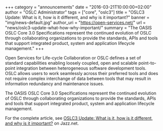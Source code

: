+++
category = "announcements"
date = "2016-03-21T10:00:00+02:00"
author = "OSLC Administrator"
tags = ["core", "oslc3"]
title = "OSLC3 Update: What is it, how is it different, and why is it important?"
banner = "img/news-default.jpg"
author_uri = "https://open-services.net/"
url = "news/oslc3-update-what-how-why-important/"
summary = "The OASIS OSLC Core 3.0 Specifications represent the continued evolution of OSLC through collaborating organizations to provide the standards, APIs and tools that support integrated product, system and application lifecycle management."
+++

Open Services for Life-cycle Collaboration or OSLC defines a set of standard capabilities enabling loosely coupled, open and scalable point-to-point integration between heterogeneous software development tools. OSLC allows users to work seamlessly across their preferred tools and does not require complex interchange of data between tools that may result in information redundancy and maintenance issues.

The OASIS OSLC Core 3.0 Specifications represent the continued evolution of OSLC through collaborating organizations to provide the standards, APIs and tools that support integrated product, system and application lifecycle management.

For the complete article, see [OSLC3 Update: What is it, how is it different, and why is it important?](https://jazz.net/blog/index.php/2016/03/14/oslc3-update-what-is-it-how-is-it-different-and-why-is-it-important/) on Jazz.net.
